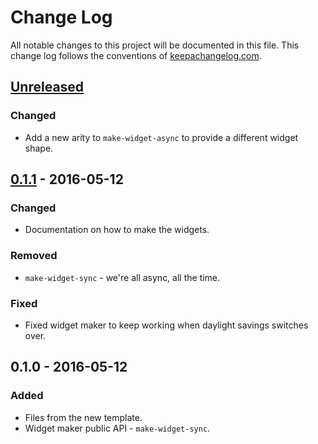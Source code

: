 # Change Log
All notable changes to this project will be documented in this file. This change log follows the conventions of [keepachangelog.com](http://keepachangelog.com/).

## [Unreleased]
### Changed
- Add a new arity to `make-widget-async` to provide a different widget shape.

## [0.1.1] - 2016-05-12
### Changed
- Documentation on how to make the widgets.

### Removed
- `make-widget-sync` - we're all async, all the time.

### Fixed
- Fixed widget maker to keep working when daylight savings switches over.

## 0.1.0 - 2016-05-12
### Added
- Files from the new template.
- Widget maker public API - `make-widget-sync`.

[Unreleased]: https://github.com/your-name/simple-agent/compare/0.1.1...HEAD
[0.1.1]: https://github.com/your-name/simple-agent/compare/0.1.0...0.1.1
